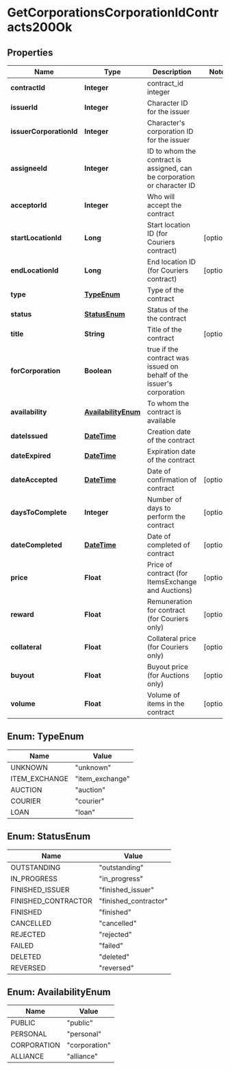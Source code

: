 
# GetCorporationsCorporationIdContracts200Ok

## Properties
Name | Type | Description | Notes
------------ | ------------- | ------------- | -------------
**contractId** | **Integer** | contract_id integer | 
**issuerId** | **Integer** | Character ID for the issuer | 
**issuerCorporationId** | **Integer** | Character&#39;s corporation ID for the issuer | 
**assigneeId** | **Integer** | ID to whom the contract is assigned, can be corporation or character ID | 
**acceptorId** | **Integer** | Who will accept the contract | 
**startLocationId** | **Long** | Start location ID (for Couriers contract) |  [optional]
**endLocationId** | **Long** | End location ID (for Couriers contract) |  [optional]
**type** | [**TypeEnum**](#TypeEnum) | Type of the contract | 
**status** | [**StatusEnum**](#StatusEnum) | Status of the the contract | 
**title** | **String** | Title of the contract |  [optional]
**forCorporation** | **Boolean** | true if the contract was issued on behalf of the issuer&#39;s corporation | 
**availability** | [**AvailabilityEnum**](#AvailabilityEnum) | To whom the contract is available | 
**dateIssued** | [**DateTime**](DateTime.md) | Сreation date of the contract | 
**dateExpired** | [**DateTime**](DateTime.md) | Expiration date of the contract | 
**dateAccepted** | [**DateTime**](DateTime.md) | Date of confirmation of contract |  [optional]
**daysToComplete** | **Integer** | Number of days to perform the contract |  [optional]
**dateCompleted** | [**DateTime**](DateTime.md) | Date of completed of contract |  [optional]
**price** | **Float** | Price of contract (for ItemsExchange and Auctions) |  [optional]
**reward** | **Float** | Remuneration for contract (for Couriers only) |  [optional]
**collateral** | **Float** | Collateral price (for Couriers only) |  [optional]
**buyout** | **Float** | Buyout price (for Auctions only) |  [optional]
**volume** | **Float** | Volume of items in the contract |  [optional]


<a name="TypeEnum"></a>
## Enum: TypeEnum
Name | Value
---- | -----
UNKNOWN | &quot;unknown&quot;
ITEM_EXCHANGE | &quot;item_exchange&quot;
AUCTION | &quot;auction&quot;
COURIER | &quot;courier&quot;
LOAN | &quot;loan&quot;


<a name="StatusEnum"></a>
## Enum: StatusEnum
Name | Value
---- | -----
OUTSTANDING | &quot;outstanding&quot;
IN_PROGRESS | &quot;in_progress&quot;
FINISHED_ISSUER | &quot;finished_issuer&quot;
FINISHED_CONTRACTOR | &quot;finished_contractor&quot;
FINISHED | &quot;finished&quot;
CANCELLED | &quot;cancelled&quot;
REJECTED | &quot;rejected&quot;
FAILED | &quot;failed&quot;
DELETED | &quot;deleted&quot;
REVERSED | &quot;reversed&quot;


<a name="AvailabilityEnum"></a>
## Enum: AvailabilityEnum
Name | Value
---- | -----
PUBLIC | &quot;public&quot;
PERSONAL | &quot;personal&quot;
CORPORATION | &quot;corporation&quot;
ALLIANCE | &quot;alliance&quot;



